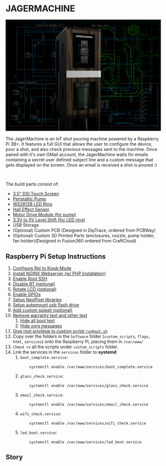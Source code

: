 # JAGERMACHINE
<p align="center">
  <img src="Images/cover.png" alt="CoverRender" width="800px"/>
</p>

The JagerMachine is an IoT shot pouring machine powered by a Raspberry Pi 3B+. It features a full GUI that allows the user to configure the device, pour a shot, and also check previous messages sent to the machine. Once paired with it's own GMail account, the JagerMachine waits for emails containing a secret user defined subject line and a custom message that gets displayed on the screen. Once an email is received a shot is poured :) 

<br>


The build parts consist of:
* [3.5" DSI Touch Screen](https://www.amazon.com/dp/B08634Y16L?psc=1&ref=ppx_yo2ov_dt_b_product_details)
* [Peristaltic Pump](https://www.amazon.com/gp/product/B00HLCOXFI/ref=ppx_yo_dt_b_asin_title_o08_s00?ie=UTF8&psc=1)
* [WS2812B LED Ring](https://www.amazon.com/gp/product/B09B3K2XZL/ref=ppx_yo_dt_b_asin_title_o07_s00?ie=UTF8&psc=1)
* [Hall Effect Sensor](https://www.amazon.com/gp/product/B096S7Y2KH/ref=ppx_yo_dt_b_asin_title_o05_s00?ie=UTF8&psc=1)
* [Motor Drive Module (for pump)](https://www.amazon.com/gp/product/B08RMWTDLM/ref=ppx_yo_dt_b_asin_title_o06_s01?ie=UTF8&psc=1)
* [3.3V to 5V Level Shift (for LED ring)](https://www.amazon.com/HiLetgo-Channels-Converter-Bi-Directional-3-3V-5V/dp/B07F7W91LC)
* USB Storage
* (Optional) Custom PCB (Designed in DipTrace, ordered from PCBWay)
* (Optional) Custom 3D Printed Parts (enclosures, nozzle, pump holder, fan holder)(Designed in Fusion360 ordered from CraftCloud)

## Raspberry Pi Setup Instructions
1)	[Configure Rpi to Kiosk Mode](https://desertbot.io/blog/raspberry-pi-4-touchscreen-kiosk-setup-64-bit-bullseye)
1)	[Install NGINX Webserver (w/ PHP Installation)](https://pimylifeup.com/raspberry-pi-nginx/)
1)	[Enable Root SSH](https://howtovmlinux.com/articles/rasberry-pi/enable-root-login-and-change-password-raspberrypi/)
1)	[Disable BT (optional)](https://di-marco.net/blog/it/2020-04-18-tips-disabling_bluetooth_on_raspberry_pi/)
1)	[Rotate LCD (optional)](https://osoyoo.com/2019/09/20/instruction-for-raspberry-pi-5-dsi-touch-screen/)
1)	[Enable GPIOs](https://pimylifeup.com/raspberry-pi-gpio/)
1)	[Setup NeoPixel libraries](https://learn.adafruit.com/neopixels-on-raspberry-pi/python-usage)
1)	[Setup automount usb flash drive](https://www.shellhacks.com/raspberry-pi-mount-usb-drive-automatically/)
1)	[Add custom splash  (optional)](https://forums.raspberrypi.com/viewtopic.php?t=276545)
1)	[Remove warranty text and other text](https://blog.smittytone.net/2020/05/23/how-to-remove-a-pis-login-message/)
    1) [Hide all boot text](https://techoverflow.net/2021/10/19/how-to-hide-all-boot-text-blinking-cursor-on-raspberry-pi/)
    1) [Hide xorg messages](https://unix.stackexchange.com/questions/110805/debian-squeeze-hide-xorg-start-messages)
1)	[Give root privilege to custom script `runRoot.sh`](https://superuser.com/questions/1448987/allow-php-to-run-shell-script-with-sudo-permission)
1)  Copy over the folders in the `Software` folder (`custom_scripts`, `flags`, `html`, `services`) onto the Raspberry Pi, placing them in `/var/www/`
1)	`Chmod +x` all the scripts under `custom_scripts` folder.
1)	Link the services in the `services` folder to <b>systemd</b>
    1) `boot_complete.service`:
        ```
            systemctl enable /var/www/services/boot_complete.service
        ```
    1) `glass_check.service`:
        ```
            systemctl enable /var/www/services/glass_check.service
        ```
    1) `email_check.service`:
        ```
            systemctl enable /var/www/services/email_check.service
        ```
    1) `wifi_check.service`:
        ```
            systemctl enable /var/www/services/wifi_check.service
        ```
    1) `led_boot.service`:
        ```
            systemctl enable /var/www/services/led_boot.service
        ```

## Story

